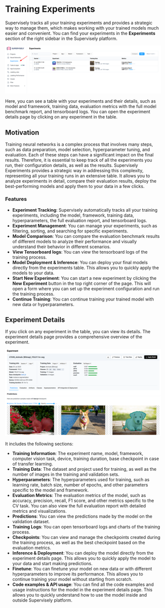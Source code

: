 # Training Experiments

Supervisely tracks all your training experiments and provides a strategic way to manage them, which makes working with your trained models much easier and convenient. You can find your experiments in the **Experiments** section of the right sidebar in the Supervisely platform.

<!-- *You can also filter and sort the experiments by various criteria. You can also compare the evaluation results of different models and visually understand their behavior in different scenarios. You can deploy your final models directly from the experiments table, which allows you to quickly apply the models to your data. Finally, you can start a new experiment by clicking the **New Experiment** button in the top right corner of the page. This will open a form where you can set up the experiment configuration, and run the training process.* -->

![Experiment table](/.gitbook/assets/neural-networks/training/experiments.png)

Here, you can see a table with your experiments and their details, such as model and framework, training data, evaluation metrics with the full model benchmark report, and tensorboard logs. You can open the experiment details page by clicking on any experiment in the table.

## Motivation

Training neural networks is a complex process that involves many steps, such as data preparation, model selection, hyperparameter tuning, and evaluation. Each of these steps can have a significant impact on the final results. Therefore, it is essential to keep track of all the experiments you run, their configuration details, as well as the results. Supervisely Experiments provides a strategic way in addressing this complexity, representing all your training runs in an extensive table. It allows you to analyze experiments in detail, compare their evaluation results, deploy the best-performing models and apply them to your data in a few clicks.

### Features

- **Experiment Tracking**: Supervisely automatically tracks all your training experiments, including the model, framework, training data, hyperparameters, the full evaluation report, and tensorboard logs.
- **Experiment Management**: You can manage your experiments, such as filtering, sorting, and searching for specific experiments.
- **Model Comparison**: You can compare the evaluation benchmark results of different models to analyze their performance and visually understand their behavior in different scenarios.
- **View Tensorboard logs**: You can view the tensorboard logs of the training process.
- **Model Deployment & Inference**: You can deploy your final models directly from the experiments table. This allows you to quickly apply the models to your data.
- **Start New Experiment**: You can start a new experiment by clicking the **New Experiment** button in the top right corner of the page. This will open a form where you can set up the experiment configuration and run the training process.
- **Continue Training**: You can continue training your trained model with new data or hyperparameters.

## Experiment Details

If you click on any experiment in the table, you can view its details. The experiment details page provides a comprehensive overview of the experiment.

![Experiment Details](/.gitbook/assets/neural-networks/training/experiment-page.png)

It includes the following sections:

- **Training Information**: The experiment name, model, framework, computer vision task, device, training duration, base checkpoint in case of transfer learning.
- **Training Data**: The dataset and project used for training, as well as the number of images in the training and validation sets.
- **Hyperparameters**: The hyperparameters used for training, such as learning rate, batch size, number of epochs, and other parameters specific to the model and framework.
- **Evaluation Metrics**: The evaluation metrics of the model, such as accuracy, precision, recall, F1 score, and other metrics specific to the CV task. You can also view the full evaluation report with detailed metrics and visualizations.
- **Predictions**: You can view the predictions made by the model on the validation dataset.
- **Training Logs**: You can open tensorboard logs and charts of the training process.
- **Checkpoints**: You can view and manage the checkpoints created during the training process, as well as the best checkpoint based on the evaluation metrics.
- **Inference & Deployment**: You can deploy the model directly from the experiment details page. This allows you to quickly apply the model to your data and start making predictions.
- **Finetune**: You can finetune your model on new data or with different hyperparameters to improve its performance. This allows you to continue training your model without starting from scratch.
- **Code examples & API usage**: You can find all the code examples and usage instructions for the model in the experiment details page. This allows you to quickly understand how to use the model inside and outside Supervisely platform.
